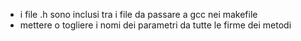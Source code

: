 - i file .h sono inclusi tra i file da passare a gcc nei makefile
- mettere o togliere i nomi dei parametri da tutte le firme dei metodi